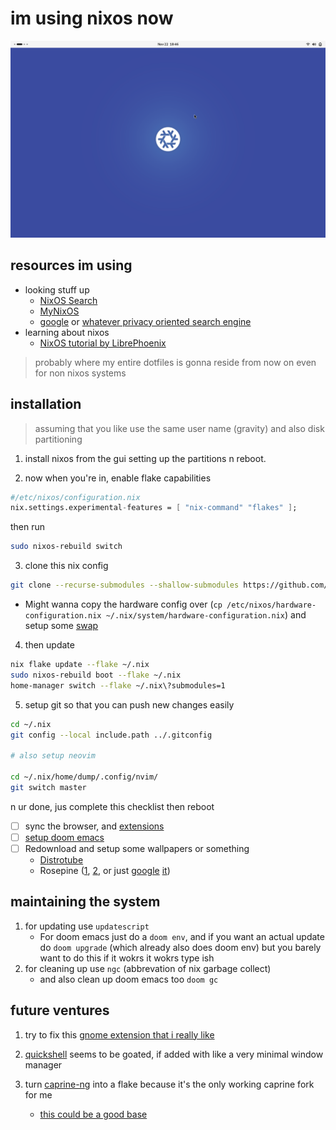 # im using nixos now

![default nixos gnome screenshot i just took](https://github.com/GravityShark/nix/blob/83b2c1b262985569411d3a4c544031521a2099d3/assets/Screenshot%20from%202024-11-22%2018-46-39.png)

## resources im using

- looking stuff up
  - [NixOS Search](https://search.nixos.org)
  - [MyNixOS](https://mynixos.com/)
  - [google](https://www.google.com/) or [whatever privacy oriented search engine](https://search.brave.com)
- learning about nixos
  - [NixOS tutorial by LibrePhoenix](https://www.youtube.com/watch?v=6WLaNIlDW0M&list=PL_WcXIXdDWWpuypAEKzZF2b5PijTluxRG)

> probably where my entire dotfiles is gonna reside from now on
> even for non nixos systems

## installation

> assuming that you like use the same user name (gravity) and also disk partitioning

1. install nixos from the gui setting up the partitions n reboot.

2. now when you're in, enable flake capabilities

```nix
#/etc/nixos/configuration.nix
nix.settings.experimental-features = [ "nix-command" "flakes" ];
```

then run

```bash
sudo nixos-rebuild switch
```

3. clone this nix config

```bash
git clone --recurse-submodules --shallow-submodules https://github.com/GravityShark/nix.git ~/.nix
```

- Might wanna copy the hardware config over (`cp /etc/nixos/hardware-configuration.nix ~/.nix/system/hardware-configuration.nix`) and setup some [swap](https://nixos.wiki/wiki/Swap)

4. then update

```bash
nix flake update --flake ~/.nix
sudo nixos-rebuild boot --flake ~/.nix
home-manager switch --flake ~/.nix\?submodules=1
```

5. setup git so that you can push new changes easily

```bash
cd ~/.nix
git config --local include.path ../.gitconfig

# also setup neovim

cd ~/.nix/home/dump/.config/nvim/
git switch master
```

n ur done, jus complete this checklist then reboot

- [ ] sync the browser, and [extensions](./home/dump/README.md)
- [ ] [setup doom emacs](./home/dump/README.md)
- [ ] Redownload and setup some wallpapers or something
  - [Distrotube](https://gitlab.com/dwt1/wallpapers)
  - Rosepine ([1](https://github.com/rose-pine/wallpapers), [2](https://wallhaven.cc/tag/162505), or just [google](https://www.google.com/search?q=rose+pine+wallpaper&tbs=imgo:1&udm=2) [it](https://duckduckgo.com/?t=h_&q=rose+pine+wallpaper&ia=images&iax=images))

## maintaining the system

1. for updating use `updatescript`
   - For doom emacs just do a `doom env`, and if you want an actual update do `doom upgrade` (which already also does doom env) but you barely want to do this if it wokrs it wokrs type ish
2. for cleaning up use `ngc` (abbrevation of nix garbage collect)
   - and also clean up doom emacs too `doom gc`

## future ventures

1. try to fix this [gnome extension that i really like](https://github.com/Favo02/workspaces-by-open-apps/issues/115)
2. [quickshell](https://quickshell.outfoxxed.me/) seems to be goated, if added with like a very minimal window manager

3. turn [caprine-ng](https://github.com/Alex313031/caprine-ng) into a flake because it's the only working caprine fork for me
   - [this could be a good base](https://github.com/NixOS/nixpkgs/blob/fe51d34885f7b5e3e7b59572796e1bcb427eccb1/pkgs/by-name/ca/caprine-bin/package.nix#L10)
